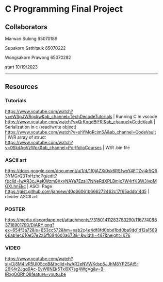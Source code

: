 # C Programming Final Project
## Collaborators
 Marwan Sulong 65070189
 
 Supakorn Sathitsuk 65070222
 
 Wongsakorn Prawong 65070282

 start 10/19/2023

____________________________________________________________________________________________________________

## Resources
### Tutorials
https://www.youtube.com/watch?v=eWSpJWRqxkw&ab_channel=TechDecodeTutorials | Running C in vscode <br>
https://www.youtube.com/watch?v=QrKpqdBiFRI&ab_channel=CodeVault | Serialization in c (read/write object) <br>
https://www.youtube.com/watch?v=shYMgRcjm5A&ab_channel=CodeVault | W/R array of struct <br>
https://www.youtube.com/watch?v=0SkdAoVzWpk&ab_channel=PortfolioCourses | W/R .bin file

### ASCII art
https://docs.google.com/document/u/1/d/1f0jAZXi0sk6RSfwoY4FTZvj4r5QR3YMGrQ3TnHzhcPg/edit?fbclid=IwAR3cJAeKWzm8XxyNAYa7Ezail7NNeRdXPLBmjx7W4rfK3W3jvpMGXLhnEkc | ASCII Page
https://gist.github.com/jamiew/40c66061b666272462c17f65addb14d5 | divider ASCII art
 
 
### POSTER
https://media.discordapp.net/attachments/731501411283763290/1167740883718901790/DIARY.png?ex=654f3a72&is=653cc572&hm=eab2c4e4df8fd0bbd1bd0ba9dd1d12a158966ab1ec610e57e2a6ff0946d0a673&=&width=467&height=676

### VIDEO 
https://www.youtube.com/watch?si=Dj8M4ivR5Ul05coB&fbclid=IwAR2eNVWKdsp5JJhM8YP2SAt5-26K4r2Jqq9Ac-EvW8NEk5Txl9X7sg4WgVg&v=B-IRxgOORhQ&feature=youtu.be

